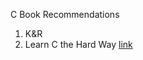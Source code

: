 C Book Recommendations

1. K&R 
2. Learn C the Hard Way [link](http://c.learncodethehardway.org/book/)
